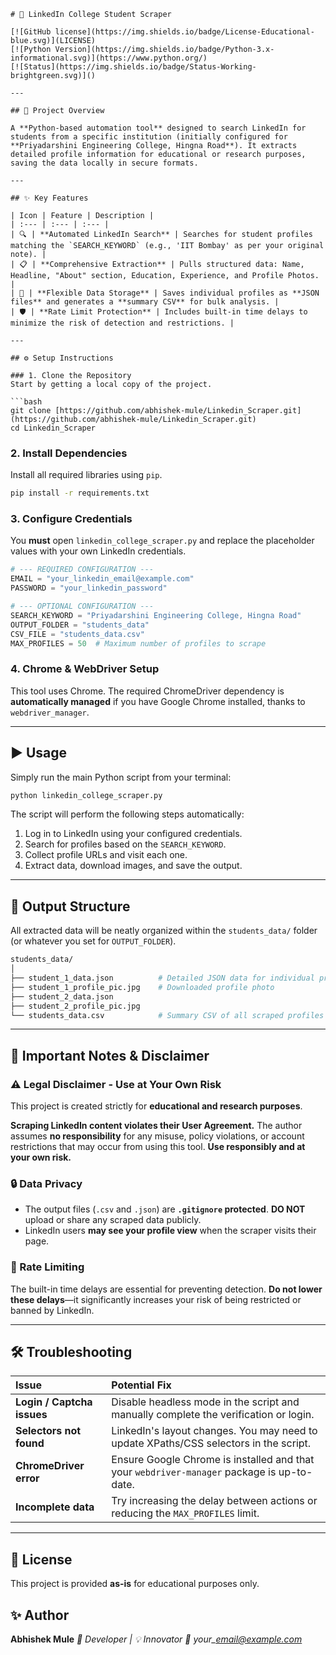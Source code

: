 ````markdow
# 🚀 LinkedIn College Student Scraper

[![GitHub license](https://img.shields.io/badge/License-Educational-blue.svg)](LICENSE)
[![Python Version](https://img.shields.io/badge/Python-3.x-informational.svg)](https://www.python.org/)
[![Status](https://img.shields.io/badge/Status-Working-brightgreen.svg)]()

---

## 🎯 Project Overview

A **Python-based automation tool** designed to search LinkedIn for students from a specific institution (initially configured for **Priyadarshini Engineering College, Hingna Road**). It extracts detailed profile information for educational or research purposes, saving the data locally in secure formats.

---

## ✨ Key Features

| Icon | Feature | Description |
| :--- | :--- | :--- |
| 🔍 | **Automated LinkedIn Search** | Searches for student profiles matching the `SEARCH_KEYWORD` (e.g., 'IIT Bombay' as per your original note). |
| 📋 | **Comprehensive Extraction** | Pulls structured data: Name, Headline, "About" section, Education, Experience, and Profile Photos. |
| 💾 | **Flexible Data Storage** | Saves individual profiles as **JSON files** and generates a **summary CSV** for bulk analysis. |
| 🛡️ | **Rate Limit Protection** | Includes built-in time delays to minimize the risk of detection and restrictions. |

---

## ⚙️ Setup Instructions

### 1. Clone the Repository
Start by getting a local copy of the project.

```bash
git clone [https://github.com/abhishek-mule/Linkedin_Scraper.git](https://github.com/abhishek-mule/Linkedin_Scraper.git)
cd Linkedin_Scraper
````

### 2\. Install Dependencies

Install all required libraries using `pip`.

```bash
pip install -r requirements.txt
```

### 3\. Configure Credentials

You **must** open `linkedin_college_scraper.py` and replace the placeholder values with your own LinkedIn credentials.

```python
# --- REQUIRED CONFIGURATION ---
EMAIL = "your_linkedin_email@example.com"
PASSWORD = "your_linkedin_password"

# --- OPTIONAL CONFIGURATION ---
SEARCH_KEYWORD = "Priyadarshini Engineering College, Hingna Road"
OUTPUT_FOLDER = "students_data"
CSV_FILE = "students_data.csv"
MAX_PROFILES = 50  # Maximum number of profiles to scrape
```

### 4\. Chrome & WebDriver Setup

This tool uses Chrome. The required ChromeDriver dependency is **automatically managed** if you have Google Chrome installed, thanks to `webdriver_manager`.

-----

## ▶️ Usage

Simply run the main Python script from your terminal:

```bash
python linkedin_college_scraper.py
```

The script will perform the following steps automatically:

1.  Log in to LinkedIn using your configured credentials.
2.  Search for profiles based on the `SEARCH_KEYWORD`.
3.  Collect profile URLs and visit each one.
4.  Extract data, download images, and save the output.

-----

## 📁 Output Structure

All extracted data will be neatly organized within the `students_data/` folder (or whatever you set for `OUTPUT_FOLDER`).

```bash
students_data/
│
├── student_1_data.json          # Detailed JSON data for individual profile
├── student_1_profile_pic.jpg    # Downloaded profile photo
├── student_2_data.json
├── student_2_profile_pic.jpg
└── students_data.csv            # Summary CSV of all scraped profiles
```

-----

## 🛑 Important Notes & Disclaimer

### ⚠️ Legal Disclaimer - Use at Your Own Risk

This project is created strictly for **educational and research purposes**.

**Scraping LinkedIn content violates their User Agreement.** The author assumes **no responsibility** for any misuse, policy violations, or account restrictions that may occur from using this tool. **Use responsibly and at your own risk.**

### 🔒 Data Privacy

  * The output files (`.csv` and `.json`) are **`.gitignore` protected**. **DO NOT** upload or share any scraped data publicly.
  * LinkedIn users **may see your profile view** when the scraper visits their page.

### 🐢 Rate Limiting

The built-in time delays are essential for preventing detection. **Do not lower these delays**—it significantly increases your risk of being restricted or banned by LinkedIn.

-----

## 🛠 Troubleshooting

| Issue | Potential Fix |
| :--- | :--- |
| **Login / Captcha issues** | Disable headless mode in the script and manually complete the verification or login. |
| **Selectors not found** | LinkedIn's layout changes. You may need to update XPaths/CSS selectors in the script. |
| **ChromeDriver error** | Ensure Google Chrome is installed and that your `webdriver-manager` package is up-to-date. |
| **Incomplete data** | Try increasing the delay between actions or reducing the `MAX_PROFILES` limit. |

-----

## 🧾 License

This project is provided **as-is** for educational purposes only.

## ✨ Author

**Abhishek Mule**
*💼 Developer | 💡 Innovator*
*📧 your\_email@example.com*

```
```

